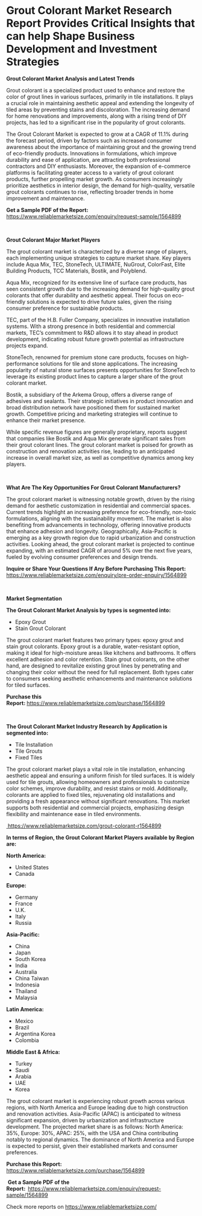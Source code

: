 <p><h1>Grout Colorant Market Research Report Provides Critical Insights that can help Shape Business Development and Investment Strategies</h1></p><p><strong>Grout Colorant Market Analysis and Latest Trends</strong></p>
<p><p>Grout colorant is a specialized product used to enhance and restore the color of grout lines in various surfaces, primarily in tile installations. It plays a crucial role in maintaining aesthetic appeal and extending the longevity of tiled areas by preventing stains and discoloration. The increasing demand for home renovations and improvements, along with a rising trend of DIY projects, has led to a significant rise in the popularity of grout colorants. </p><p>The Grout Colorant Market is expected to grow at a CAGR of 11.1% during the forecast period, driven by factors such as increased consumer awareness about the importance of maintaining grout and the growing trend of eco-friendly products. Innovations in formulations, which improve durability and ease of application, are attracting both professional contractors and DIY enthusiasts. Moreover, the expansion of e-commerce platforms is facilitating greater access to a variety of grout colorant products, further propelling market growth. As consumers increasingly prioritize aesthetics in interior design, the demand for high-quality, versatile grout colorants continues to rise, reflecting broader trends in home improvement and maintenance.</p></p>
<p><strong>Get a Sample PDF of the Report:&nbsp;</strong> <a href="https://www.reliablemarketsize.com/enquiry/request-sample/1564899?utm_campaign=2281&utm_medium=2&utm_source=Github&utm_content=ia&utm_term=02042025&utm_id=grout-colorant">https://www.reliablemarketsize.com/enquiry/request-sample/1564899</a></p>
<p>&nbsp;</p>
<p><strong>Grout Colorant Major Market Players</strong></p>
<p><p>The grout colorant market is characterized by a diverse range of players, each implementing unique strategies to capture market share. Key players include Aqua Mix, TEC, StoneTech, ULTIMATE, NuGrout, ColorFast, Elite Building Products, TCC Materials, Bostik, and Polyblend.</p><p>Aqua Mix, recognized for its extensive line of surface care products, has seen consistent growth due to the increasing demand for high-quality grout colorants that offer durability and aesthetic appeal. Their focus on eco-friendly solutions is expected to drive future sales, given the rising consumer preference for sustainable products.</p><p>TEC, part of the H.B. Fuller Company, specializes in innovative installation systems. With a strong presence in both residential and commercial markets, TEC’s commitment to R&D allows it to stay ahead in product development, indicating robust future growth potential as infrastructure projects expand.</p><p>StoneTech, renowned for premium stone care products, focuses on high-performance solutions for tile and stone applications. The increasing popularity of natural stone surfaces presents opportunities for StoneTech to leverage its existing product lines to capture a larger share of the grout colorant market.</p><p>Bostik, a subsidiary of the Arkema Group, offers a diverse range of adhesives and sealants. Their strategic initiatives in product innovation and broad distribution network have positioned them for sustained market growth. Competitive pricing and marketing strategies will continue to enhance their market presence.</p><p>While specific revenue figures are generally proprietary, reports suggest that companies like Bostik and Aqua Mix generate significant sales from their grout colorant lines. The grout colorant market is poised for growth as construction and renovation activities rise, leading to an anticipated increase in overall market size, as well as competitive dynamics among key players.</p></p>
<p>&nbsp;</p>
<p><strong>What Are The Key Opportunities For Grout Colorant Manufacturers?</strong></p>
<p><p>The grout colorant market is witnessing notable growth, driven by the rising demand for aesthetic customization in residential and commercial spaces. Current trends highlight an increasing preference for eco-friendly, non-toxic formulations, aligning with the sustainability movement. The market is also benefiting from advancements in technology, offering innovative products that enhance adhesion and longevity. Geographically, Asia-Pacific is emerging as a key growth region due to rapid urbanization and construction activities. Looking ahead, the grout colorant market is projected to continue expanding, with an estimated CAGR of around 5% over the next five years, fueled by evolving consumer preferences and design trends.</p></p>
<p><strong>Inquire or Share Your Questions If Any Before Purchasing This Report:</strong> <a href="https://www.reliablemarketsize.com/enquiry/pre-order-enquiry/1564899?utm_campaign=2281&utm_medium=2&utm_source=Github&utm_content=ia&utm_term=02042025&utm_id=grout-colorant">https://www.reliablemarketsize.com/enquiry/pre-order-enquiry/1564899</a></p>
<p>&nbsp;</p>
<p><strong>Market Segmentation</strong></p>
<p><strong>The Grout Colorant Market Analysis by types is segmented into:</strong></p>
<p><ul><li>Epoxy Grout</li><li>Stain Grout Colorant‎</li></ul></p>
<p><p>The grout colorant market features two primary types: epoxy grout and stain grout colorants. Epoxy grout is a durable, water-resistant option, making it ideal for high-moisture areas like kitchens and bathrooms. It offers excellent adhesion and color retention. Stain grout colorants, on the other hand, are designed to revitalize existing grout lines by penetrating and changing their color without the need for full replacement. Both types cater to consumers seeking aesthetic enhancements and maintenance solutions for tiled surfaces.</p></p>
<p><strong>Purchase this Report:&nbsp;</strong><a href="https://www.reliablemarketsize.com/purchase/1564899?utm_campaign=2281&utm_medium=2&utm_source=Github&utm_content=ia&utm_term=02042025&utm_id=grout-colorant">https://www.reliablemarketsize.com/purchase/1564899</a></p>
<p>&nbsp;</p>
<p><strong>The Grout Colorant Market Industry Research by Application is segmented into:</strong></p>
<p><ul><li>Tile Installation</li><li>Tile Grouts</li><li>Fixed Tiles</li></ul></p>
<p><p>The grout colorant market plays a vital role in tile installation, enhancing aesthetic appeal and ensuring a uniform finish for tiled surfaces. It is widely used for tile grouts, allowing homeowners and professionals to customize color schemes, improve durability, and resist stains or mold. Additionally, colorants are applied to fixed tiles, rejuvenating old installations and providing a fresh appearance without significant renovations. This market supports both residential and commercial projects, emphasizing design flexibility and maintenance ease in tiled environments.</p></p>
<p><a href="https://www.reliablemarketsize.com/grout-colorant-r1564899?utm_campaign=2281&utm_medium=2&utm_source=Github&utm_content=ia&utm_term=02042025&utm_id=grout-colorant">&nbsp;https://www.reliablemarketsize.com/grout-colorant-r1564899</a></p>
<p><strong>In terms of Region, the Grout Colorant Market Players available by Region are:</strong></p>
<p>
    <p> <strong> North America: </strong>
        <ul>
            <li>United States</li>
            <li>Canada</li>
        </ul>
        </p> 
    <p> <strong> Europe: </strong>
        <ul>
            <li>Germany</li>
            <li>France</li>
            <li>U.K.</li>
            <li>Italy</li>
            <li>Russia</li>
        </ul>
        </p> 
    <p> <strong> Asia-Pacific: </strong>
        <ul>
            <li>China</li>
            <li>Japan</li>
            <li>South Korea</li>
            <li>India</li>
            <li>Australia</li>
            <li>China Taiwan</li>
            <li>Indonesia</li>
            <li>Thailand</li>
            <li>Malaysia</li>
        </ul>
        </p> 
    <p> <strong> Latin America: </strong>
        <ul>
            <li>Mexico</li>
            <li>Brazil</li>
            <li>Argentina Korea</li>
            <li>Colombia</li>
        </ul>
        </p> 
    <p> <strong> Middle East & Africa: </strong>
        <ul>
            <li>Turkey</li>
            <li>Saudi</li>
            <li>Arabia</li>
            <li>UAE</li>
            <li>Korea</li>
        </ul>
    </p>
    </p>
<p><p>The grout colorant market is experiencing robust growth across various regions, with North America and Europe leading due to high construction and renovation activities. Asia-Pacific (APAC) is anticipated to witness significant expansion, driven by urbanization and infrastructure development. The projected market share is as follows: North America: 35%, Europe: 30%, APAC: 25%, with the USA and China contributing notably to regional dynamics. The dominance of North America and Europe is expected to persist, given their established markets and consumer preferences.</p></p>
<p><strong>Purchase this Report: </strong><a href="https://www.reliablemarketsize.com/purchase/1564899?utm_campaign=2281&utm_medium=2&utm_source=Github&utm_content=ia&utm_term=02042025&utm_id=grout-colorant">https://www.reliablemarketsize.com/purchase/1564899</a></p>
<p>&nbsp;<strong>Get a Sample PDF of the Report:&nbsp;&nbsp;</strong><a href="https://www.reliablemarketsize.com/enquiry/request-sample/1564899?utm_campaign=2281&utm_medium=2&utm_source=Github&utm_content=ia&utm_term=02042025&utm_id=grout-colorant">https://www.reliablemarketsize.com/enquiry/request-sample/1564899</a></p>
<p><strong></strong></p>
<p>Check more reports on <a href="https://www.reliablemarketsize.com/?utm_campaign=2281&utm_medium=2&utm_source=Github&utm_content=ia&utm_term=02042025&utm_id=grout-colorant">https://www.reliablemarketsize.com/</a></p>